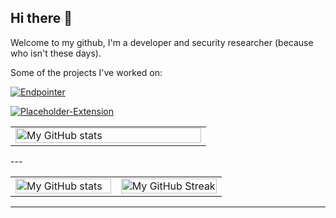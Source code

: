 ## Hi there 👋

Welcome to my github, I'm a developer and security researcher (because who isn't these days). 

Some of the projects I've worked on:

[![Endpointer](https://img.shields.io/badge/Endpointer-8A2BE2?style=for-the-badge&logo=github&logoColor=radical)](https://github.com/AtlasWiki/EndPointer)

[![Placeholder-Extension](https://img.shields.io/badge/Placeholder%20Extension-8A2BE2?style=for-the-badge&logo=github&logoColor=radical)](https://github.com/LordCat/PlaceHolder-Extension)



<table>
  <tr>
      <p width="100%">
  </tr>
  <tr>
    <td width="50%">
       <img src="https://github-readme-stats.vercel.app/api/top-langs/?username=LordCat&theme=radical" alt="My GitHub stats" width="100%">
    </td>
  </tr>
</table>
---

<table>
  <tr>
    <td width="50%">
      <img src="https://github-readme-stats.vercel.app/api?username=LordCat&show_icons=true&theme=radical" alt="My GitHub stats" width="100%">
    </td>
    <td width="50%">
      <img src="https://github-readme-streak-stats.herokuapp.com/?user=LordCat&theme=radical" alt="My GitHub Streak" width="100%">
    </td>
  </tr>
</table>

---
